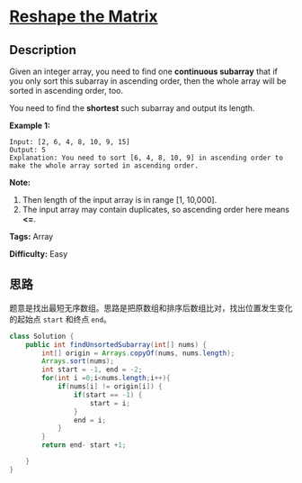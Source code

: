 # [Reshape the Matrix][title]

## Description

Given an integer array, you need to find one **continuous subarray** that if you only sort this subarray in ascending order, then the whole array will be sorted in ascending order, too.

You need to find the **shortest** such subarray and output its length.

**Example 1:**

```
Input: [2, 6, 4, 8, 10, 9, 15]
Output: 5
Explanation: You need to sort [6, 4, 8, 10, 9] in ascending order to make the whole array sorted in ascending order.
```

**Note:**

1. Then length of the input array is in range [1, 10,000].
2. The input array may contain duplicates, so ascending order here means **<=**.

**Tags:** Array

**Difficulty:** Easy

## 思路

题意是找出最短无序数组。思路是把原数组和排序后数组比对，找出位置发生变化的起始点 `start` 和终点 `end`。

``` java
class Solution {
    public int findUnsortedSubarray(int[] nums) {
        int[] origin = Arrays.copyOf(nums, nums.length);
        Arrays.sort(nums);
        int start = -1, end = -2;
        for(int i =0;i<nums.length;i++){
            if(nums[i] != origin[i]) {
                if(start == -1) {
                    start = i;
                }
                end = i;
            }
        }
        return end- start +1;

    }
}
```



[title]: https://leetcode.com/problems/shortest-unsorted-continuous-subarray
